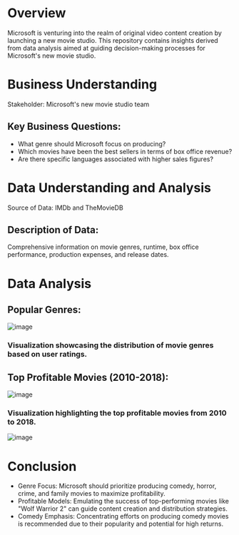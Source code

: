 # Overview
Microsoft is venturing into the realm of original video content creation by launching a new movie studio. This repository contains insights derived from data analysis aimed at guiding decision-making processes for Microsoft's new movie studio.

# Business Understanding
Stakeholder: Microsoft's new movie studio team

## Key Business Questions:
* What genre should Microsoft focus on producing?
* Which movies have been the best sellers in terms of box office revenue?
* Are there specific languages associated with higher sales figures?

# Data Understanding and Analysis
Source of Data: IMDb and TheMovieDB

## Description of Data: 
Comprehensive information on movie genres, runtime, box office performance, production expenses, and release dates.

# Data Analysis

## Popular Genres:
![image](https://github.com/jackoti/microsoft-movie/assets/163543690/1b0384de-f1a7-4492-a7ac-060420045b70)

### Visualization showcasing the distribution of movie genres based on user ratings.

## Top Profitable Movies (2010-2018):

![image](https://github.com/jackoti/microsoft-movie/assets/163543690/57045a27-7661-47dd-935b-0893a76df39d)

### Visualization highlighting the top profitable movies from 2010 to 2018.

![image](https://github.com/jackoti/microsoft-movie/assets/163543690/f7bd0f2d-8053-4901-8115-da3bc47d4289)

# Conclusion
* Genre Focus: Microsoft should prioritize producing comedy, horror, crime, and family movies to maximize profitability.
* Profitable Models: Emulating the success of top-performing movies like "Wolf Warrior 2" can guide content creation and distribution strategies.
* Comedy Emphasis: Concentrating efforts on producing comedy movies is recommended due to their popularity and potential for high returns.
